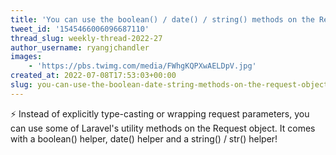 ```yaml
---
title: 'You can use the boolean() / date() / string() methods on the Request object instead of manually type-casting request parameters'
tweet_id: '1545466006096687110'
thread_slug: weekly-thread-2022-27
author_username: ryangjchandler
images:
    - 'https://pbs.twimg.com/media/FWhgKQPXwAELDpV.jpg'
created_at: 2022-07-08T17:53:03+00:00
slug: you-can-use-the-boolean-date-string-methods-on-the-request-object-instead-of-manually-type-casting-request-parameters
---
```

⚡️ Instead of explicitly type-casting or wrapping request parameters, you can use some of Laravel's utility methods on the Request object. It comes with a boolean() helper, date() helper and a string() / str() helper!